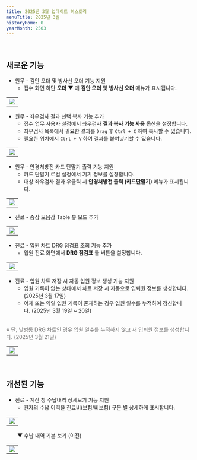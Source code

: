```yaml
---
title: 2025년 3월 업데이트 히스토리
menuTitle: 2025년 3월
historyHome: 0
yearMonth: 2503
---
```


<br>

## 새로운 기능

- 원무 - 검안 오더 및 방사선 오더 기능 지원
    - 접수 화면 하단 **오더** ▼ 에 **검안 오더** 및 **방사선 오더** 메뉴가 표시됩니다.
<table class="imgBox">
    <td class="imgBox">
        <a href="/images{{page.url}}/1.png" target="_blank">
            <img class="minCenter" src="/images{{page.url}}/1.png">
        </a>
    </td>
</table>

- 원무 - 좌우검사 결과 선택 복사 기능 추가
    - 접수 업무 사용자 설정에서 좌우검사 **결과 복사 기능 사용** 옵션을 설정합니다.
    - 좌우검사 목록에서 필요한 결과를 `Drag` 후 `Ctrl + C` 하여 복사할 수 있습니다.
    - 필요한 위치에서 `Ctrl + V` 하여 결과를 붙여넣기할 수 있습니다.
<table class="imgBox">
    <td class="imgBox">
        <a href="/images{{page.url}}/2.png" target="_blank">
            <img class="minCenter" src="/images{{page.url}}/2.png">
        </a>
    </td>
</table>

- 원무 - 안경처방전 카드 단말기 출력 기능 지원
    - 카드 단말기 로컬 설정에서 기기 정보를 설정합니다.
    - 대상 좌우검사 결과 우클릭 시 **안경처방전 출력 (카드단말기)** 메뉴가 표시됩니다.
<table class="imgBox">
    <td class="imgBox">
        <a href="/images{{page.url}}/3.png" target="_blank">
            <img class="minCenter" src="/images{{page.url}}/3.png">
        </a>
    </td>
</table>

- 진료 - 증상 모음장 Table 뷰 모드 추가
<table class="imgBox">
    <td class="imgBox">
        <a href="/images{{page.url}}/4.png" target="_blank">
            <img class="minCenterSmallMid" src="/images{{page.url}}/4.png">
        </a>
    </td>
</table>

- 진료 - 입원 차트 DRG 점검표 조회 기능 추가
    - 입원 진료 화면에서 **DRG 점검표** 툴 버튼을 설정합니다.
<table class="imgBox">
    <td class="imgBox">
        <a href="/images{{page.url}}/5.png" target="_blank">
            <img class="minCenter" src="/images{{page.url}}/5.png">
        </a>
    </td>
</table>

- 진료 - 입원 차트 저장 시 자동 입원 정보 생성 기능 지원
    - 입원 기록이 없는 상태에서 차트 저장 시 자동으로 입퇴원 정보를 생성합니다. (2025년 3월 17일)
    - 어제 또는 익일 입원 기록이 존재하는 경우 입원 일수를 누적하여 갱신합니다. (2025년 3월 19일 ~ 20일)
<br>
<span style="color:#696868; padding-left: 0px;">        ※ 단, 낮병동 DRG 차트인 경우 입원 일수를 누적하지 않고 새 입퇴원 정보를 생성합니다. (2025년 3월 21일)</span>
<table class="imgBox">
    <td class="imgBox">
        <a href="/images{{page.url}}/6.png" target="_blank">
            <img class="minCenter" src="/images{{page.url}}/6.png">
        </a>
    </td>
</table>

<br>

## 개선된 기능

- 진료 - 계산 창 수납내역 상세보기 기능 지원
    - 환자의 수납 이력을 진료비(보험/비보험) 구분 별 상세하게 표시합니다.
<table class="imgBox">
    <td class="imgBox">
        <a href="/images{{page.url}}/7.png" target="_blank">
            <img class="minCenter" src="/images{{page.url}}/7.png">
        </a>
    </td>
</table>
<span style="color:#696868; padding-left: 30px;"></span>
    ▼ 수납 내역 기본 보기 (이전)
<table class="imgBox">
    <td class="imgBox">
        <a href="/images{{page.url}}/8.png" target="_blank">
            <img class="minCenter" src="/images{{page.url}}/8.png">
        </a>
    </td>
</table>
